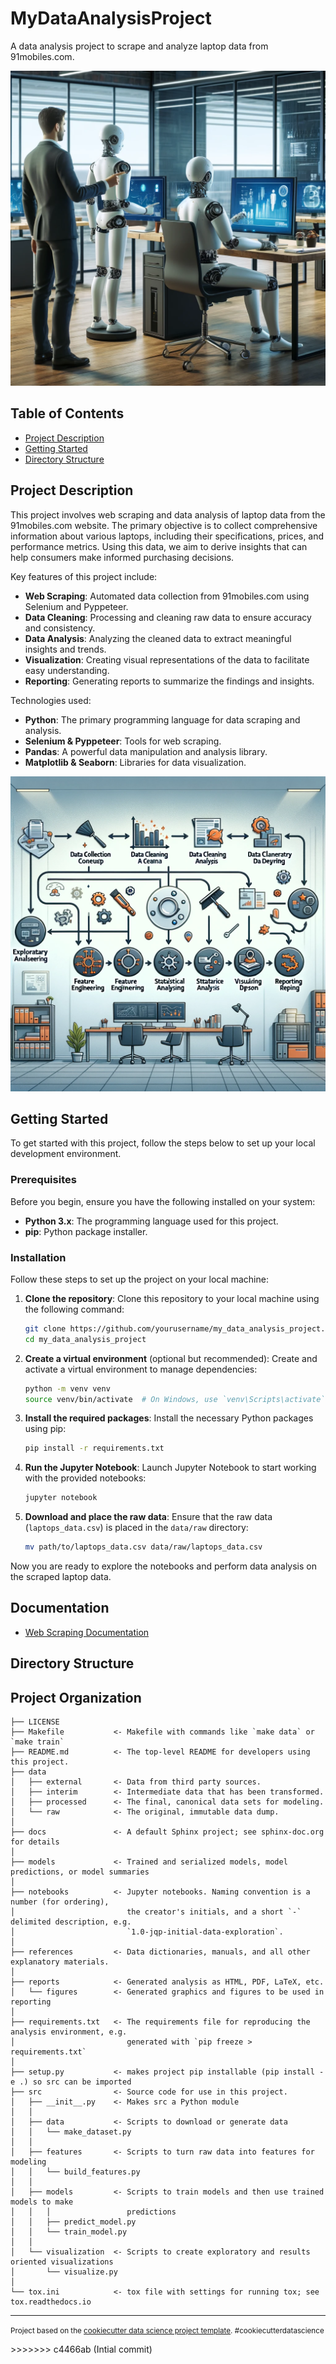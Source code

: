 
# MyDataAnalysisProject

A data analysis project to scrape and analyze laptop data from 91mobiles.com.

![Human guiding robots in data analysis](docs/images/robot_data_analysis.png.webp)

## Table of Contents
- [Project Description](#project-description)
- [Getting Started](#getting-started)
- [Directory Structure](#directory-structure)

## Project Description

This project involves web scraping and data analysis of laptop data from the 91mobiles.com website. The primary objective is to collect comprehensive information about various laptops, including their specifications, prices, and performance metrics. Using this data, we aim to derive insights that can help consumers make informed purchasing decisions.

Key features of this project include:
- **Web Scraping**: Automated data collection from 91mobiles.com using Selenium and Pyppeteer.
- **Data Cleaning**: Processing and cleaning raw data to ensure accuracy and consistency.
- **Data Analysis**: Analyzing the cleaned data to extract meaningful insights and trends.
- **Visualization**: Creating visual representations of the data to facilitate easy understanding.
- **Reporting**: Generating reports to summarize the findings and insights.

Technologies used:
- **Python**: The primary programming language for data scraping and analysis.
- **Selenium & Pyppeteer**: Tools for web scraping.
- **Pandas**: A powerful data manipulation and analysis library.
- **Matplotlib & Seaborn**: Libraries for data visualization.

![Project Roadmap](docs/images/project_roadmap.png.webp)

## Getting Started

To get started with this project, follow the steps below to set up your local development environment.

### Prerequisites

Before you begin, ensure you have the following installed on your system:

- **Python 3.x**: The programming language used for this project.
- **pip**: Python package installer.

### Installation

Follow these steps to set up the project on your local machine:

1. **Clone the repository**:
   Clone this repository to your local machine using the following command:
    ```bash
    git clone https://github.com/yourusername/my_data_analysis_project.git
    cd my_data_analysis_project
    ```

2. **Create a virtual environment** (optional but recommended):
   Create and activate a virtual environment to manage dependencies:
    ```bash
    python -m venv venv
    source venv/bin/activate  # On Windows, use `venv\Scripts\activate`
    ```

3. **Install the required packages**:
   Install the necessary Python packages using pip:
    ```bash
    pip install -r requirements.txt
    ```

4. **Run the Jupyter Notebook**:
   Launch Jupyter Notebook to start working with the provided notebooks:
    ```bash
    jupyter notebook
    ```

5. **Download and place the raw data**:
   Ensure that the raw data (`laptops_data.csv`) is placed in the `data/raw` directory:
    ```bash
    mv path/to/laptops_data.csv data/raw/laptops_data.csv
    ```

Now you are ready to explore the notebooks and perform data analysis on the scraped laptop data.



## Documentation

- [Web Scraping Documentation](docs/web_scraping_documentation.md)


## Directory Structure



Project Organization
------------

    ├── LICENSE
    ├── Makefile           <- Makefile with commands like `make data` or `make train`
    ├── README.md          <- The top-level README for developers using this project.
    ├── data
    │   ├── external       <- Data from third party sources.
    │   ├── interim        <- Intermediate data that has been transformed.
    │   ├── processed      <- The final, canonical data sets for modeling.
    │   └── raw            <- The original, immutable data dump.
    │
    ├── docs               <- A default Sphinx project; see sphinx-doc.org for details
    │
    ├── models             <- Trained and serialized models, model predictions, or model summaries
    │
    ├── notebooks          <- Jupyter notebooks. Naming convention is a number (for ordering),
    │                         the creator's initials, and a short `-` delimited description, e.g.
    │                         `1.0-jqp-initial-data-exploration`.
    │
    ├── references         <- Data dictionaries, manuals, and all other explanatory materials.
    │
    ├── reports            <- Generated analysis as HTML, PDF, LaTeX, etc.
    │   └── figures        <- Generated graphics and figures to be used in reporting
    │
    ├── requirements.txt   <- The requirements file for reproducing the analysis environment, e.g.
    │                         generated with `pip freeze > requirements.txt`
    │
    ├── setup.py           <- makes project pip installable (pip install -e .) so src can be imported
    ├── src                <- Source code for use in this project.
    │   ├── __init__.py    <- Makes src a Python module
    │   │
    │   ├── data           <- Scripts to download or generate data
    │   │   └── make_dataset.py
    │   │
    │   ├── features       <- Scripts to turn raw data into features for modeling
    │   │   └── build_features.py
    │   │
    │   ├── models         <- Scripts to train models and then use trained models to make
    │   │   │                 predictions
    │   │   ├── predict_model.py
    │   │   └── train_model.py
    │   │
    │   └── visualization  <- Scripts to create exploratory and results oriented visualizations
    │       └── visualize.py
    │
    └── tox.ini            <- tox file with settings for running tox; see tox.readthedocs.io


--------

<p><small>Project based on the <a target="_blank" href="https://drivendata.github.io/cookiecutter-data-science/">cookiecutter data science project template</a>. #cookiecutterdatascience</small></p>
>>>>>>> c4466ab (Intial commit)
